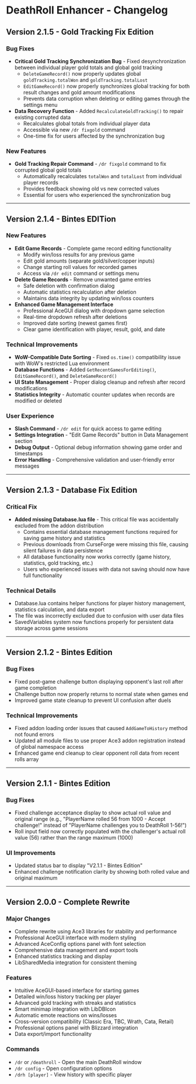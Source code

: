 # DeathRoll Enhancer - Changelog

## Version 2.1.5 - Gold Tracking Fix Edition

### Bug Fixes
- **Critical Gold Tracking Synchronization Bug** - Fixed desynchronization between individual player gold totals and global gold tracking
  - `DeleteGameRecord()` now properly updates global `goldTracking.totalWon` and `goldTracking.totalLost`
  - `EditGameRecord()` now properly synchronizes global tracking for both result changes and gold amount modifications
  - Prevents data corruption when deleting or editing games through the settings menu
- **Data Recovery Function** - Added `RecalculateGoldTracking()` to repair existing corrupted data
  - Recalculates global totals from individual player data
  - Accessible via new `/dr fixgold` command
  - One-time fix for users affected by the synchronization bug

### New Features  
- **Gold Tracking Repair Command** - `/dr fixgold` command to fix corrupted global gold totals
  - Automatically recalculates `totalWon` and `totalLost` from individual player records
  - Provides feedback showing old vs new corrected values
  - Essential for users who experienced the synchronization bug

---

## Version 2.1.4 - Bintes EDITion

### New Features
- **Edit Game Records** - Complete game record editing functionality
  - Modify win/loss results for any previous game
  - Edit gold amounts (separate gold/silver/copper inputs) 
  - Change starting roll values for recorded games
  - Access via `/dr edit` command or settings menu
- **Delete Game Records** - Remove unwanted game entries
  - Safe deletion with confirmation dialog
  - Automatic statistics recalculation after deletion
  - Maintains data integrity by updating win/loss counters
- **Enhanced Game Management Interface**
  - Professional AceGUI dialog with dropdown game selection
  - Real-time dropdown refresh after deletions
  - Improved date sorting (newest games first) 
  - Clear game identification with player, result, gold, and date

### Technical Improvements
- **WoW-Compatible Date Sorting** - Fixed `os.time()` compatibility issue with WoW's restricted Lua environment
- **Database Functions** - Added `GetRecentGamesForEditing()`, `EditGameRecord()`, and `DeleteGameRecord()`
- **UI State Management** - Proper dialog cleanup and refresh after record modifications
- **Statistics Integrity** - Automatic counter updates when records are modified or deleted

### User Experience
- **Slash Command** - `/dr edit` for quick access to game editing
- **Settings Integration** - "Edit Game Records" button in Data Management section
- **Debug Output** - Optional debug information showing game order and timestamps
- **Error Handling** - Comprehensive validation and user-friendly error messages

---

## Version 2.1.3 - Database Fix Edition

### Critical Fix
- **Added missing Database.lua file** - This critical file was accidentally excluded from the addon distribution
  - Contains essential database management functions required for saving game history and statistics
  - Previous downloads from CurseForge were missing this file, causing silent failures in data persistence
  - All database functionality now works correctly (game history, statistics, gold tracking, etc.)
  - Users who experienced issues with data not saving should now have full functionality

### Technical Details
- Database.lua contains helper functions for player history management, statistics calculation, and data export
- The file was incorrectly excluded due to confusion with user data files
- SavedVariables system now functions properly for persistent data storage across game sessions

---

## Version 2.1.2 - Bintes Edition

### Bug Fixes
- Fixed post-game challenge button displaying opponent's last roll after game completion
- Challenge button now properly returns to normal state when games end
- Improved game state cleanup to prevent UI confusion after duels

### Technical Improvements  
- Fixed addon loading order issues that caused `AddGameToHistory` method not found errors
- Updated all module files to use proper Ace3 addon registration instead of global namespace access
- Enhanced game end cleanup to clear opponent roll data from recent rolls array

---

## Version 2.1.1 - Bintes Edition

### Bug Fixes
- Fixed challenge acceptance display to show actual roll value and original range (e.g., "PlayerName rolled 56 from 1000 - Accept challenge!" instead of "PlayerName challenges you to DeathRoll 1-56!")
- Roll input field now correctly populated with the challenger's actual roll value (56) rather than the range maximum (1000)

### UI Improvements
- Updated status bar to display "V2.1.1 - Bintes Edition"
- Enhanced challenge notification clarity by showing both rolled value and original maximum

---

## Version 2.0.0 - Complete Rewrite

### Major Changes
- Complete rewrite using Ace3 libraries for stability and performance
- Professional AceGUI interface with modern styling
- Advanced AceConfig options panel with font selection
- Comprehensive data management and export tools
- Enhanced statistics tracking and display
- LibSharedMedia integration for consistent theming

### Features
- Intuitive AceGUI-based interface for starting games
- Detailed win/loss history tracking per player
- Advanced gold tracking with streaks and statistics
- Smart minimap integration with LibDBIcon
- Automatic emote reactions on wins/losses
- Cross-version compatibility (Classic Era, TBC, Wrath, Cata, Retail)
- Professional options panel with Blizzard integration
- Data export/import functionality

### Commands
- `/dr` or `/deathroll` - Open the main DeathRoll window
- `/dr config` - Open configuration options
- `/drh [player]` - View history with specific player